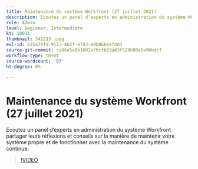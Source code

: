 ```yaml
---
title: Maintenance du système Workfront (27 juillet 2021)
description: Ecoutez un panel d’experts en administration du système Workfront partager leurs réflexions et conseils sur la manière de maintenir votre système propre et de fonctionner avec un système en continu... (Les descriptions doivent comporter entre 60 et 160 caractères)
role: Admin
level: Beginner, Intermediate
kt: 10011
thumbnail: 341213.jpeg
exl-id: 625a74fd-9113-462f-a743-e9b066eafdd3
source-git-commit: ca06e5a8b1602a7bcfb83a43f529680a5a96bacf
workflow-type: tm+mt
source-wordcount: '67'
ht-degree: 0%

---
```


# Maintenance du système Workfront (27 juillet 2021)

Ecoutez un panel d’experts en administration du système Workfront partager leurs réflexions et conseils sur la manière de maintenir votre système propre et de fonctionner avec la maintenance du système continue.

>[!VIDEO](https://video.tv.adobe.com/v/341213/?quality=12&learn=on)
